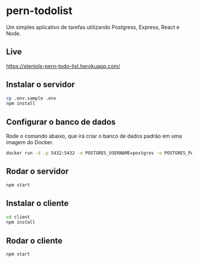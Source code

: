 # pern-todolist

Um simples aplicativo de tarefas utilizando Postgress, Express, React e Node.

## Live

https://steniols-pern-todo-list.herokuapp.com/

## Instalar o servidor

```bash
cp .env.sample .env
npm install
```

## Configurar o banco de dados

Rode o comando abaixo, que irá criar o banco de dados padrão em uma imagem do Docker.

```bash
docker run -d -p 5432:5432 -e POSTGRES_USERNAME=postgres -e POSTGRES_PASSWORD=password -e POSTGRES_DB=perntodolist postgres:12.6
```

## Rodar o servidor

```bash
npm start
```

## Instalar o cliente

```bash
cd client
npm install
```

## Rodar o cliente

```bash
npm start
```